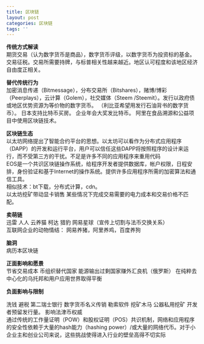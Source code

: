 ```yaml
---
title: 区块链
layout: post
categories: 区块链
tags: ''
---
```

**传统方式解读**  
   期货交易（认为数字货币是商品），数字货币评级，以数字货币为投资标的基金。交易征税。交易所需要持牌，与标普相关性越来越近。地区认可程度和该地区经济自由度正相关。    
   
 **替代传统行为**    
 加密消息传递（Bitmessage），分布交易所（Bitshares），赌博/博彩（Peerplays），云计算（Golem），社交媒体（Steem /Steemit）。发行以政府债或地区优势资源为等价物的数字货币。 （利比亚希望用发行石油背书的数字货币）。 日本支持比特币买房。  企业年会大奖发比特币。   阿里在食品溯源和公益项目中使用区块链技术。  
   
  **区块链生态**  
  以太坊网络提出了智能合约平台的思想。以太坊可以看作为分布式应用程序（DAPP）的开发和运行平台，用户可以信任这些DAPP将按照程序的设计来运行，而不受第三方的干扰。不足是许多不同的应用程序来重用代码    
  EOS是一个共识区块链操作系统，给程序开发者提供数据库，帐户权限，日程安排，身份验证和基于Internet的操作系统。提供许多应用程序所需的加密算法和通信工具。  
  相似技术：bt下载，分布式计算，cdn。     
  以太坊挖矿带动显卡销售   某些情况下完成交易需要的电力成本和交易价格不匹配。   
   
**卖萌链**  
   迅雷 人人 云养猫 柯达   猎豹   网易星球（宣传上切割与法币交换关系）  
   互联网企业的动物情结： 网易养猪，阿里养鸡，百度养狗   
  
  **脑洞**    
病历本区块链    
      
**正面影响和愿景**   
  节省交易成本  币组织替代国家 能源输出过剩国家赚外汇良机（俄罗斯）  在纯粹去中心化的乌托邦和用户应用世界取得平衡       
  
**负面影响与限制**   

洗钱 避税  第二瑞士银行  数字货币名义传销  勒索软件  挖矿木马 公器私用挖矿   开发者预留发行量。  影响法津币权威  
通过传统的工作量证明（POW）和股权证明（POS）共识机制，网络和应用程序的安全性依赖于大量的hash能力（hashing power）/或大量的网络代币。对于小企业主和创业公司来说，这些挑战使得进入行业的壁垒高得不切实际